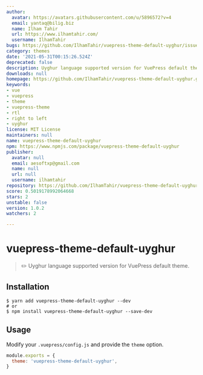 ```yaml
---
author:
  avatar: https://avatars.githubusercontent.com/u/5896572?v=4
  email: yantaq@bilig.biz
  name: Ilham Tahir
  url: https://www.ilhamtahir.com/
  username: IlhamTahir
bugs: https://github.com/IlhamTahir/vuepress-theme-default-uyghur/issues
category: themes
date: '2021-05-31T00:15:26.524Z'
deprecated: false
description: Uyghur language supported version for VuePress default theme v1.4.0
downloads: null
homepage: https://github.com/IlhamTahir/vuepress-theme-default-uyghur.git#readme
keywords:
- vue
- vuepress
- theme
- vuepress-theme
- rtl
- right to left
- uyghur
license: MIT License
maintainers: null
name: vuepress-theme-default-uyghur
npm: https://www.npmjs.com/package/vuepress-theme-default-uyghur
publisher:
  avatar: null
  email: aesoftxp@gmail.com
  name: null
  url: null
  username: ilhamtahir
repository: https://github.com/IlhamTahir/vuepress-theme-default-uyghur
score: 0.5019178992064668
stars: 2
unstable: false
version: 1.0.2
watchers: 2

---
```


# vuepress-theme-default-uyghur

> ✏️ Uyghur language supported version for VuePress default theme.


## Installation


```shell
$ yarn add vuepress-theme-default-uyghur --dev
# or
$ npm install vuepress-theme-default-uyghur --save-dev
```

## Usage

Modify your `.vuepress/config.js` and provide the `theme` option.

```js
module.exports = {
  theme: 'vuepress-theme-default-uyghur',
}
```

